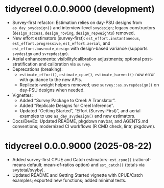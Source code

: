 # tidycreel 0.0.0.9000 (development)

- Survey-first refactor: Estimation relies on day-PSU designs from
  `as_day_svydesign()` and interview-level `svydesign`; legacy constructors
  (`design_access`, `design_roving`, `design_repweights`) removed.
- New effort estimators (survey-first):
  `est_effort.instantaneous`, `est_effort.progressive`, `est_effort.aerial`,
  and `est_effort.busroute_design` with design-based variance (supports
  `svydesign` and `svrepdesign`).
- Aerial enhancements: visibility/calibration adjustments; optional post-stratification and calibration via `survey`.
- Deprecations (breaking):
  - `estimate_effort()`, `estimate_cpue()`, `estimate_harvest()` now error with guidance to the new APIs.
  - Replicate-weight helpers removed; use `survey::as.svrepdesign()` on day-PSU designs when needed.
- Vignettes:
  - Added “Survey Package to Creel: A Translator”.
  - Added “Replicate Designs for Creel Inference”.
  - Updated “Getting Started”, “Effort (Survey-First)”, and aerial examples to
    use `as_day_svydesign()` and new estimators.
- Docs/DevEx: Updated README, pkgdown navbar, and AGENTS.md conventions;
  modernized CI workflows (R CMD check, lintr, pkgdown).

# tidycreel 0.0.0.9000 (2025-08-22)
- Added survey-first CPUE and Catch estimators: `est_cpue()` (ratio-of-means
  default; mean-of-ratios option) and `est_catch()` (totals via
  svytotal/svyby).
- Updated README and Getting Started vignette with CPUE/Catch examples; exported new functions; added minimal tests.
